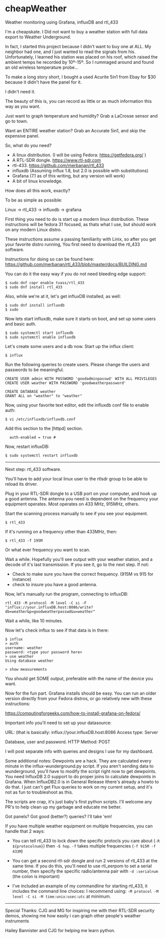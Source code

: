 # cheapWeather
Weather monitoring using Grafana, influxDB and rtl_433

I'm a cheapskate.  I Did not want to buy a weather station with full data export to Weather Underground.

In fact, I started this project because I didn't want to buy one at ALL.  My neighbor had one, and I just wanted to
read the signals from his.  Unfortunately, I learned his station was placed on his roof, which raised the ambient
temps he recorded by 10º-15º.  So I rummaged around and found an old wireless temperature probe...

To make a long story short, I bought a used Acurite 5in1 from Ebay for $30 because it didn't have the panel for it.

I didn't need it.

The beauty of this is, you can record as little or as much information this way as you want.

Just want to graph temperature and humidity?  Grab a LaCrosse sensor and go to town.

Want an ENTIRE weather station?  Grab an Accurate 5in1, and skip the expensive panel.


So, what do you need?

* A linux distribution.  (I will be using Fedora: https://getfedora.org/ )
* A RTL-SDR dongle. https://www.rtl-sdr.com
* rtl-433. https://github.com/merbanan/rtl_433
* influxdb  (Assuming influx 1.8, but 2.0 is possible with substitutions)
* Grafana (7.1 as of this writing, but any version will work)
* A bit of linux knowledge.


How does all this work, exactly?

To be as simple as possible:

Linux -> rtl_433 -> influxdb -> grafana

First thing you need to do is start up a modern linux distribution.
These instructions will be fedora 31 focused, as thats what I use, but should work on any modern Linux distro.


These instructions assume a passing familiarity with Linix, so after you get your favorite distro running,
You first need to download the rtl_433 software.

Instructions for doing so can be found here: https://github.com/merbanan/rtl_433/blob/master/docs/BUILDING.md


You can do it the easy way if you do not need bleeding edge support:
```
$ sudo dnf copr enable tvass/rtl_433
$ sudo dnf install rtl_433
```
Also, while we're at it, let's get influxDB installed, as well:
```
$ sudo dnf install influxdb
$ sudo
```

Now lets start influxdb, make sure it starts on boot, and set up some users and basic auth.
```
$ sudo systemctl start influxdb
$ sudo systemctl enable influxdb
```

Let's create some users and a db now.
Start up the influx client:
```
$ influx
```
Run the following queries to create users.  Please change the users and passwords to be meaningful.
```
CREATE USER admin WITH PASSWORD 'goodadminpasswd' WITH ALL PRIVILEGES
CREATE USER weather WITH PASSWORD 'goodweatherpassword'

CREATE DATABASE weather
GRANT ALL on "weather" to "weather"
```

Now, using your favorite text editor, edit the influxdb conf file to enable auth:
```
$ vi /etc/influxdb/influxdb.conf
```
Add this section to the [httpd] section.
```
  auth-enabled = true #
```
Now, restart influxDB:
```
$ sudo systemctl restart influxdb
```
---

Next step: rtl_433 software.

You'll have to add your local linux user to the rtlsdr group to be able to reload its driver.

Plug in your RTL-SDR dongle to a USB port on your computer, and hook up a good antenna.
The antenna you need is dependent on the frequency your equipment operates.  Most operates on 433 MHz, 915MHz, others.

Start the scanning process manually to see if you see your equipment.
```
$ rtl_433
```
If it's running on a frequency other than 433MHz, then:
```
$ rtl_433 -f 195M
```
Or what ever frequency you want to scan.

Wait a while.  Hopefully you'll see output with your weather station, and a decode of it's last transmission.
If you see it, go to the next step.  If not:

* Check to make sure you have the correct frequency. (915M vs 915 for instance)
* check to insure you have a good antenna.


Now, let's manually run the program, connecting to influxDB:
```
rtl_433 -M protocol -M level -C si -F "influx://your.influxDB.host:8086/write?db=weather&p=goodweatherpasswd&u=weather"
```
Wait a while, like 10 minutes.

Now let's check influx to see if that data is in there:
```
$ influx
> auth
username: weather
password: <type your password here>
> use weather
Using database weather

> show measurements
```
You should get SOME output, preferable with the name of the device you want.


Now for the fun part.  Grafana installs should be easy.  You can run an older version directly from your Fedora distros, or go relatively new with these instructions:

https://computingforgeeks.com/how-to-install-grafana-on-fedora/


Important info you'll need to set up your datasource:

URL: (that is basically: influx://your.influxDB.host:8086
Access type: Server

Database, user and password.
HTTP Method: POST

I will post separate info with queries and designs I use for my dashboard.

Some additional notes:
Dewpoints are a hack. They are calculated every minute in the influx-wunderground.py script.
If you aren't sending data to wunderground, you'll have to modify the script right now to get dewpoints.  You need InfluxDB 2.0 support to do proper joins to calculate dewpoints in Grafana.  When InfluxDB2.0 is in General Release ithere's already a howto to do that.  I just can't get Flux queries to work on my current setup, and it's not as fun to troubleshoot as this.

The scripts are crap, it's just baby's first python scripts.  I'll welcome any PR's to help clean up my garbage and educate me better.

Got panels?  Got good (better?) queries? I'll take 'em!

If you have multiple weather equipment on multiple frequencies, you can handle that 2 ways:
* You can tell rtl_433 to lock down the specific protocls you care about (`-R ${protocolnum}`) then `-E hop`.  `-f` takes multiple frequencies (`-f 915M -f 433M`)
* You can get a second rtl-sdr dongle and run 2 versions of rtl_433 at the same time.  If you do this, you'll need to use rtl_eerpom to set a serial number, then specify the specific radio/antenna pair with `-d :serialnum` (the colon is important)

* I've included an example of my commandline for starting rtl_433, it includes the command line choices:
I recommend using:
`-M protocol -M level -C si -M time:unix:usec:utc`
at minimum.

---
Special Thanks:
CJG and MG for inspiring me with their RTL-SDR security demos, showing me how easily i can graph other people's weather instruments

Hailey Bannister and CJG for helping me learn python.
